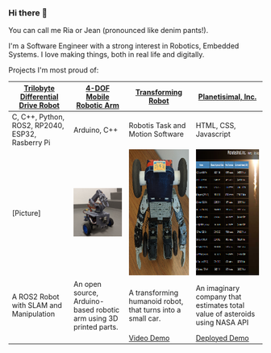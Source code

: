 ### Hi there 👋

You can call me Ria or Jean (pronounced like denim pants!).

I'm a Software Engineer with a strong interest in Robotics, Embedded Systems. I love making things, both in real life and digitally.

Projects I'm most proud of:

[Trilobyte Differential Drive Robot](https://github.com/ria-leberu/trilobyte) | [4-DOF Mobile Robotic Arm](https://github.com/ria-leberu/CET4811-CapstoneProject-4DOFMobileRobotArm) | [Transforming Robot](https://github.com/ria-leberu/city-tech-robotics-humanoid-project) | [Planetisimal, Inc.](https://github.com/ria-leberu/planetesimal)
-------------------------|-------------------------------------|-------------------|--------------------------------
C, C++, Python, ROS2, RP2040, ESP32, Rasberry Pi  | Arduino, C++ | Robotis Task and Motion Software | HTML, CSS, Javascript
[Picture] |![Mobile Robot Arm 3/4 View](/pictures/mobile-robot-arm-preview.png)|<img src="/pictures/humanoid-robot-preview.png" width="250" height="250">|<img src="/pictures/planetesimal-preview.png" width="250" height="250">
A ROS2 Robot with SLAM and Manipulation | An open source, Arduino-based robotic arm using 3D printed parts. | A transforming humanoid robot, that turns into a small car. | An imaginary company that estimates total value of asteroids using NASA API
 | | | [Video Demo](https://youtu.be/h8BmeVW0j8s)| [Deployed Demo](https://ria-leberu.github.io/planetesimal/index.html)

<!--
**ria-leberu/ria-leberu** is a ✨ _special_ ✨ repository because its `README.md` (this file) appears on your GitHub profile.

Here are some ideas to get you started:

- 🔭 I’m currently working on ...
- 🌱 I’m currently learning ...
- 👯 I’m looking to collaborate on ...
- 🤔 I’m looking for help with ...
- 💬 Ask me about ...
- 📫 How to reach me: ...
- 😄 Pronouns: ...
- ⚡ Fun fact: ...
-->
